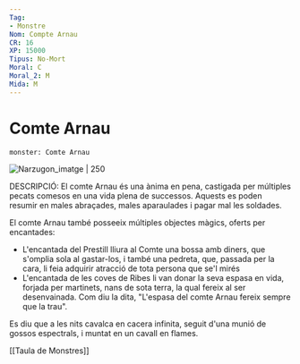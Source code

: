 ```yaml
---
Tag:
- Monstre
Nom: Compte Arnau
CR: 16
XP: 15000
Tipus: No-Mort
Moral: C
Moral_2: M
Mida: M
---
```

# Comte Arnau

```statblock
monster: Comte Arnau
```

![Narzugon_imatge | 250](https://static.wikia.nocookie.net/myl-tcg/images/1/1b/Conde_Arnau_by_JP_Aguirre.png/revision/latest?cb=20221208092119&path-prefix=es)

DESCRIPCIÓ: 
El comte Arnau és una ànima en pena, castigada per múltiples pecats comesos en una vida plena de successos. Aquests es poden resumir en males abraçades, males aparaulades i pagar mal les soldades.

El comte Arnau també posseeix múltiples objectes màgics, oferts per encantades:
- L'encantada del Prestill lliura al Comte una bossa amb diners, que s'omplia sola al gastar-los, i també una pedreta, que, passada per la cara, li feia adquirir atracció de tota persona que se'l mirés
- L'encantada de les coves de Ribes li van donar la seva espasa en vida, forjada per martinets, nans de sota terra, la qual fereix al ser desenvainada. Com diu la dita, "L'espasa del comte Arnau fereix sempre que la trau".

Es diu que a les nits cavalca en cacera infinita, seguit d'una munió de gossos espectrals, i muntat en un cavall en flames.

[[Taula de Monstres]]